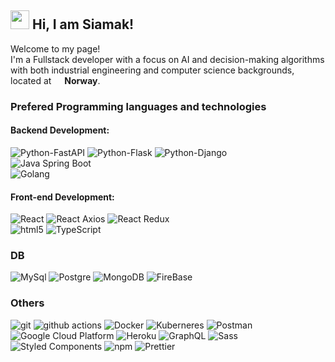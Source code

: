 ## <img src="https://emojis.slackmojis.com/emojis/images/1531849430/4246/blob-sunglasses.gif?1531849430" width="30"/> Hi, I am Siamak!

Welcome to my page! </br> I'm a Fullstack developer with a focus on AI and decision-making algorithms with both industrial engineering and computer science backgrounds, located at <img src="https://flagcdn.com/no.svg" width="13"/> <b>Norway</b>.

### Prefered Programming languages and technologies
#### Backend Development:
<p> 
  <img alt="Python-FastAPI" src="https://img.shields.io/badge/build-Fast_API-brightgreen?style=flat&logo=python&label=Python&color=%23ffde57">
  <img alt="Python-Flask" src="https://img.shields.io/badge/build-Flask-brightgreen?style=flat&logo=python&label=Python&color=%23ffde57">
  <img alt="Python-Django" src="https://img.shields.io/badge/build-Django-brightgreen?style=flat&logo=python&label=Python&color=%23ffde57">
  <br>
  <img alt="Java Spring Boot" src="https://img.shields.io/badge/build-Spring_Boot-brightgreen?style=flat&logo=java&label=Java&color=%23f89820">
  <br>
  <img alt="Golang" src="https://img.shields.io/badge/build-Golang-brightgreen?style=flat&logo=go&label=Go&color=%09%2300ADD8">
</p>

#### Front-end Development:
<p> 
  <img alt="React" src="https://img.shields.io/badge/-React-45b8d8?style=flat-square&logo=react&logoColor=white" /> 
  <img alt="React Axios" src="https://img.shields.io/badge/build-Axios-45b8d8?style=flat&logo=react&label=React">
  <img alt="React Redux" src="https://img.shields.io/badge/build-Redux-45b8d8?style=flat&logo=react&label=React"> 
  <br>
  <img alt="html5" src="https://img.shields.io/badge/-HTML5-E34F26?style=flat-square&logo=html5&logoColor=white&labelColor=gray" />
  <img alt="TypeScript" src="https://img.shields.io/badge/-TypeScript-007ACC?style=flat-square&logo=typescript&logoColor=white&labelColor=gray" />
</p>

### DB
<P>
  <img alt="MySql" src="https://img.shields.io/badge/-MySql-4479A1?style=flat-square&logo=mysql&logoColor=white&labelColor=gray" />  
  <img alt="Postgre" src="https://img.shields.io/badge/-Postgres-4169E1?style=flat-square&logo=postgresql&logoColor=white&labelColor=gray" /> 
  <img alt="MongoDB" src="https://img.shields.io/badge/-MongoDB-13aa52?style=flat-square&logo=mongodb&logoColor=white&labelColor=gray" />
  <img alt="FireBase" src="https://img.shields.io/badge/-FireBase-DD2C00?style=flat-square&logo=firebase&logoColor=white&labelColor=gray" /> 
</P>

### Others
<p>  
  <img alt="git" src="https://img.shields.io/badge/-Git-F05032?style=flat-square&logo=git&logoColor=white&labelColor=gray" />
  <img alt="github actions" src="https://img.shields.io/badge/-Github_Actions-2088FF?style=flat-square&logo=github-actions&logoColor=white&labelColor=gray" />
  <img alt="Docker" src="https://img.shields.io/badge/-Docker-46a2f1?style=flat-square&logo=docker&logoColor=white&labelColor=gray" />   
  <img alt="Kuberneres" src="https://img.shields.io/badge/Kuberneres-46a2f1?logo=kubernetes&logoColor=white&labelColor=gray" />
  <img alt="Postman" src="https://img.shields.io/badge/-Postman-FF6C37?style=flat-square&logo=postman&logoColor=white&labelColor=gray" /> 
  <img alt="Google Cloud Platform" src="https://img.shields.io/badge/-Google_Cloud_Platform-1a73e8?style=flat-square&logo=google-cloud&logoColor=white&labelColor=gray" />
  <img alt="Heroku" src="https://img.shields.io/badge/-Heroku-430098?style=flat-square&logo=heroku&logoColor=white&labelColor=gray" />
  <img alt="GraphQL" src="https://img.shields.io/badge/-GraphQL-E10098?style=flat-square&logo=graphql&logoColor=white&labelColor=gray" />
  <img alt="Sass" src="https://img.shields.io/badge/-Sass-CC6699?style=flat-square&logo=sass&logoColor=white&labelColor=gray" />
  <img alt="Styled Components" src="https://img.shields.io/badge/-Styled_Components-db7092?style=flat-square&logo=styled-components&logoColor=white&labelColor=gray" /> 
  <img alt="npm" src="https://img.shields.io/badge/-NPM-CB3837?style=flat-square&logo=npm&logoColor=white&labelColor=gray" />
  <img alt="Prettier" src="https://img.shields.io/badge/-Prettier-F7B93E?style=flat-square&logo=prettier&logoColor=white&labelColor=gray" />
</p>
<!-- [![Anurag's GitHub stats](https://github-readme-stats.vercel.app/api?username=siamak-khatami)](https://github.com/siamak-khatami/github-readme-stats)
[![Top Langs](https://github-readme-stats.vercel.app/api/top-langs/?username=siamak-khatami)](https://github.com/siamak-khatami/github-readme-stats)

**siamak-khatami/siamak-khatami** is a ✨ _special_ ✨ repository because its `README.md` (this file) appears on your GitHub profile.

Here are some ideas to get you started:

- 🔭 I’m currently working on ...
- 🌱 I’m currently learning ...
- 👯 I’m looking to collaborate on ...
- 🤔 I’m looking for help with ...
- 💬 Ask me about ...
- 📫 How to reach me: ...
- 😄 Pronouns: ...
- ⚡ Fun fact: ...
-->
